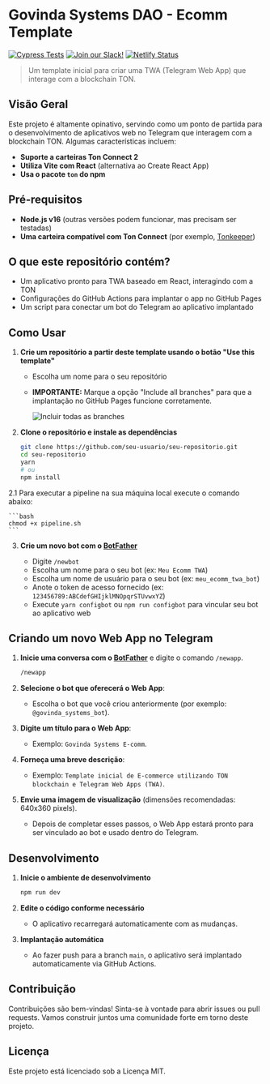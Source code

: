 
# Govinda Systems DAO - Ecomm Template

[![Cypress Tests](https://img.shields.io/endpoint?url=https://dashboard.cypress.io/badge/detailed/2ckppp/master&style=flat&logo=cypress)](https://dashboard.cypress.io/projects/2ckppp/runs)
[![Join our Slack!](https://img.shields.io/static/v1?message=join%20chat&color=9cf&logo=slack&label=slack)](https://join.slack.com/t/mermaid-talk/shared_invite/enQtNzc4NDIyNzk4OTAyLWVhYjQxOTI2OTg4YmE1ZmJkY2Y4MTU3ODliYmIwOTY3NDJlYjA0YjIyZTdkMDMyZTUwOGI0NjEzYmEwODcwOTE)
[![Netlify Status](https://api.netlify.com/api/v1/badges/27fa023d-7c73-4a3f-9791-b3b657a47100/deploy-status)](https://app.netlify.com/sites/mermaidjs/deploys)


> Um template inicial para criar uma TWA (Telegram Web App) que interage com a blockchain TON.

## Visão Geral

Este projeto é altamente opinativo, servindo como um ponto de partida para o desenvolvimento de aplicativos web no Telegram que interagem com a blockchain TON. Algumas características incluem:

- **Suporte a carteiras Ton Connect 2**
- **Utiliza Vite com React** (alternativa ao Create React App)
- **Usa o pacote `ton` do npm**

## Pré-requisitos

- **Node.js v16** (outras versões podem funcionar, mas precisam ser testadas)
- **Uma carteira compatível com Ton Connect** (por exemplo, [Tonkeeper](https://tonkeeper.com/))

## O que este repositório contém?

- Um aplicativo pronto para TWA baseado em React, interagindo com a TON
- Configurações do GitHub Actions para implantar o app no GitHub Pages
- Um script para conectar um bot do Telegram ao aplicativo implantado

## Como Usar

1. **Crie um repositório a partir deste template usando o botão "Use this template"**

   - Escolha um nome para o seu repositório
   - **IMPORTANTE:** Marque a opção "Include all branches" para que a implantação no GitHub Pages funcione corretamente.

     ![Incluir todas as branches](https://user-images.githubusercontent.com/5641469/191731317-14e742fd-accb-47d4-a794-fad01148a377.png)

2. **Clone o repositório e instale as dependências**

   ```bash
   git clone https://github.com/seu-usuario/seu-repositorio.git
   cd seu-repositorio
   yarn
   # ou
   npm install
   ```

2.1 Para executar a pipeline na sua máquina local execute o comando abaixo:

    ```bash
    chmod +x pipeline.sh
    ```

3. **Crie um novo bot com o [BotFather](https://t.me/botfather)**

   - Digite `/newbot`
   - Escolha um nome para o seu bot (ex: `Meu Ecomm TWA`)
   - Escolha um nome de usuário para o seu bot (ex: `meu_ecomm_twa_bot`)
   - Anote o token de acesso fornecido (ex: `123456789:ABCdefGHIjklMNOpqrSTUvwxYZ`)
   - Execute `yarn configbot` ou `npm run configbot` para vincular seu bot ao aplicativo web

## Criando um novo Web App no Telegram

1. **Inicie uma conversa com o [BotFather](https://t.me/botfather)** e digite o comando `/newapp`.

   ```bash
   /newapp
   ```

2. **Selecione o bot que oferecerá o Web App**:
   - Escolha o bot que você criou anteriormente (por exemplo: `@govinda_systems_bot`).

3. **Digite um título para o Web App**:
   - Exemplo: `Govinda Systems E-comm`.

4. **Forneça uma breve descrição**:
   - Exemplo: `Template inicial de E-commerce utilizando TON blockchain e Telegram Web Apps (TWA)`.

5. **Envie uma imagem de visualização** (dimensões recomendadas: 640x360 pixels).

   - Depois de completar esses passos, o Web App estará pronto para ser vinculado ao bot e usado dentro do Telegram.

## Desenvolvimento

1. **Inicie o ambiente de desenvolvimento**

   ```bash
   npm run dev
   ```

2. **Edite o código conforme necessário**

   - O aplicativo recarregará automaticamente com as mudanças.

3. **Implantação automática**

   - Ao fazer push para a branch `main`, o aplicativo será implantado automaticamente via GitHub Actions.

## Contribuição

Contribuições são bem-vindas! Sinta-se à vontade para abrir issues ou pull requests. Vamos construir juntos uma comunidade forte em torno deste projeto.

## Licença

Este projeto está licenciado sob a Licença MIT.

